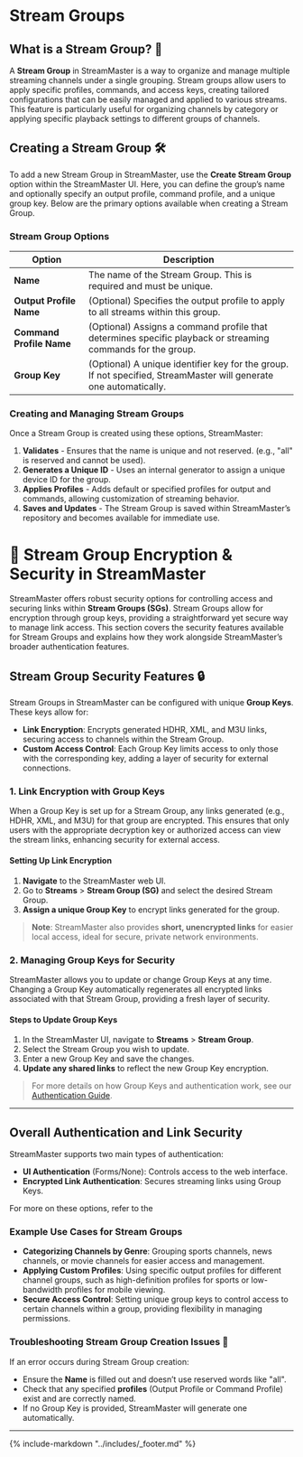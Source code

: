 # Stream Groups

## What is a Stream Group? 📘

A **Stream Group** in StreamMaster is a way to organize and manage multiple streaming channels under a single grouping. Stream groups allow users to apply specific profiles, commands, and access keys, creating tailored configurations that can be easily managed and applied to various streams. This feature is particularly useful for organizing channels by category or applying specific playback settings to different groups of channels.

## Creating a Stream Group 🛠

To add a new Stream Group in StreamMaster, use the **Create Stream Group** option within the StreamMaster UI. Here, you can define the group’s name and optionally specify an output profile, command profile, and a unique group key. Below are the primary options available when creating a Stream Group.

### Stream Group Options

| Option                   | Description                                                                                                       |
| ------------------------ | ----------------------------------------------------------------------------------------------------------------- |
| **Name**                 | The name of the Stream Group. This is required and must be unique.                                                |
| **Output Profile Name**  | (Optional) Specifies the output profile to apply to all streams within this group.                                |
| **Command Profile Name** | (Optional) Assigns a command profile that determines specific playback or streaming commands for the group.       |
| **Group Key**            | (Optional) A unique identifier key for the group. If not specified, StreamMaster will generate one automatically. |

### Creating and Managing Stream Groups

Once a Stream Group is created using these options, StreamMaster:

1. **Validates** - Ensures that the name is unique and not reserved. (e.g., "all" is reserved and cannot be used).
2. **Generates a Unique ID** - Uses an internal generator to assign a unique device ID for the group.
3. **Applies Profiles** - Adds default or specified profiles for output and commands, allowing customization of streaming behavior.
4. **Saves and Updates** - The Stream Group is saved within StreamMaster’s repository and becomes available for immediate use.

# 🔐 Stream Group Encryption & Security in StreamMaster

StreamMaster offers robust security options for controlling access and securing links within **Stream Groups (SGs)**. Stream Groups allow for encryption through group keys, providing a straightforward yet secure way to manage link access. This section covers the security features available for Stream Groups and explains how they work alongside StreamMaster’s broader authentication features.

## Stream Group Security Features 🔒

Stream Groups in StreamMaster can be configured with unique **Group Keys**. These keys allow for:

- **Link Encryption**: Encrypts generated HDHR, XML, and M3U links, securing access to channels within the Stream Group.
- **Custom Access Control**: Each Group Key limits access to only those with the corresponding key, adding a layer of security for external connections.

### 1. Link Encryption with Group Keys

When a Group Key is set up for a Stream Group, any links generated (e.g., HDHR, XML, and M3U) for that group are encrypted. This ensures that only users with the appropriate decryption key or authorized access can view the stream links, enhancing security for external access.

#### Setting Up Link Encryption

1. **Navigate** to the StreamMaster web UI.
2. Go to **Streams** > **Stream Group (SG)** and select the desired Stream Group.
3. **Assign a unique Group Key** to encrypt links generated for the group.

> **Note**: StreamMaster also provides **short, unencrypted links** for easier local access, ideal for secure, private network environments.

### 2. Managing Group Keys for Security

StreamMaster allows you to update or change Group Keys at any time. Changing a Group Key automatically regenerates all encrypted links associated with that Stream Group, providing a fresh layer of security.

#### Steps to Update Group Keys

1. In the StreamMaster UI, navigate to **Streams** > **Stream Group**.
2. Select the Stream Group you wish to update.
3. Enter a new Group Key and save the changes.
4. **Update any shared links** to reflect the new Group Key encryption.

> For more details on how Group Keys and authentication work, see our [Authentication Guide](Auth.md).

---

## Overall Authentication and Link Security

StreamMaster supports two main types of authentication:

- **UI Authentication** (Forms/None): Controls access to the web interface.
- **Encrypted Link Authentication**: Secures streaming links using Group Keys.

For more on these options, refer to the

### Example Use Cases for Stream Groups

- **Categorizing Channels by Genre**: Grouping sports channels, news channels, or movie channels for easier access and management.
- **Applying Custom Profiles**: Using specific output profiles for different channel groups, such as high-definition profiles for sports or low-bandwidth profiles for mobile viewing.
- **Secure Access Control**: Setting unique group keys to control access to certain channels within a group, providing flexibility in managing permissions.

### Troubleshooting Stream Group Creation Issues 🔄

If an error occurs during Stream Group creation:

- Ensure the **Name** is filled out and doesn’t use reserved words like "all".
- Check that any specified **profiles** (Output Profile or Command Profile) exist and are correctly named.
- If no Group Key is provided, StreamMaster will generate one automatically.

---

{%
    include-markdown "../includes/_footer.md"
%}
